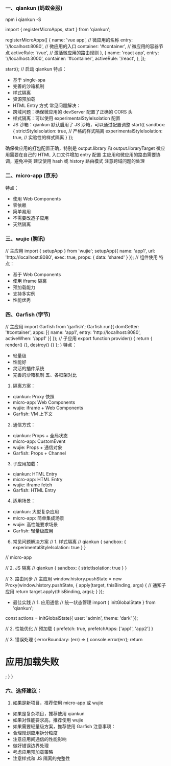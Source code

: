 ### 一、qiankun (蚂蚁金服)
npm i qiankun -S

import { registerMicroApps, start } from 'qiankun';

registerMicroApps([
  {
    name: 'vue app', // 微应用的名称
    entry: '//localhost:8080', // 微应用的入口
    container: '#container', // 微应用的容器节点
    activeRule: '/vue', // 激活微应用的路由规则
  },
  {
    name: 'react app',
    entry: '//localhost:3000',
    container: '#container',
    activeRule: '/react',
  },
]);

start(); // 启动 qiankun
特点：
- 基于 single-spa
- 完善的沙箱机制
- 样式隔离
- 资源预加载
- HTML Entry 方式
常见问题解决：
- 跨域问题：确保微应用的 devServer 配置了正确的 CORS 头
- 样式隔离：可以使用 experimentalStyleIsolation 配置
- JS 沙箱：qiankun 默认启用了 JS 沙箱，可以通过配置调整
start({
  sandbox: {
    strictStyleIsolation: true, // 严格的样式隔离
    experimentalStyleIsolation: true, // 实验性的样式隔离
  }
});

确保微应用的打包配置正确，特别是 output.library 和 output.libraryTarget
微应用需要在自己的 HTML 入口文件增加 entry 配置
主应用和微应用的路由需要协调，避免冲突
建议使用 hash 或 history 路由模式
注意跨域问题的处理

### 二、micro-app (京东)
<!-- 主应用 -->
<micro-app 
  name="app1" 
  url="http://localhost:3000/" 
  baseroute="/my-page">
</micro-app>
<!-- 子应用无需改造 -->
特点：
- 使用 Web Components
- 零依赖
- 简单易用
- 不需要改造子应用
- 天然隔离

### 三、wujie (腾讯)
// 主应用
import { setupApp } from 'wujie';
setupApp({
  name: 'app1',
  url: 'http://localhost:8080',
  exec: true,
  props: { data: 'shared' }
});
// 组件使用
<WujieVue
  width="100%"
  height="100%"
  name="app1"
  url="http://localhost:8080"
  :sync="true"
  :props="props"
/>
特点：
- 基于 Web Components
- 使用 iframe 隔离
- 预加载能力
- 支持多实例
- 性能优秀
### 四、Garfish (字节)
// 主应用
import Garfish from 'garfish';
Garfish.run({
  domGetter: '#container',
  apps: [{
    name: 'app1',
    entry: 'http://localhost:8080',
    activeWhen: '/app1'
  }]
});
// 子应用
export function provider() {
  return {
    render() {},
    destroy() {}
  };
}
特点：
- 轻量级
- 性能好
- 灵活的插件系统
- 完善的沙箱机制
五、各框架对比
1. 隔离方案：
- qiankun: Proxy 快照
- micro-app: Web Components
- wujie: iframe + Web Components
- Garfish: VM 上下文

2. 通信方式：
- qiankun: Props + 全局状态
- micro-app: CustomEvent
- wujie: Props + 通信对象
- Garfish: Props + Channel

3. 子应用加载：
- qiankun: HTML Entry
- micro-app: HTML Entry
- wujie: iframe fetch
- Garfish: HTML Entry

4. 适用场景：
- qiankun: 大型复杂应用
- micro-app: 简单集成场景
- wujie: 高性能要求场景
- Garfish: 轻量级应用

6. 常见问题解决方案
// 1. 样式隔离
// qiankun
{
  sandbox: {
    experimentalStyleIsolation: true
  }
}

// micro-app
<micro-app name="app1" scopecss>

// 2. JS 隔离
// qiankun
{
  sandbox: {
    strictIsolation: true
  }
}

// 3. 路由同步
// 主应用
window.history.pushState = new Proxy(window.history.pushState, {
  apply(target, thisBinding, args) {
    // 通知子应用
    return target.apply(thisBinding, args);
  }
});


- 最佳实践
// 1. 应用通信
// 统一状态管理
import { initGlobalState } from 'qiankun';

const actions = initGlobalState({
  user: 'admin',
  theme: 'dark'
});

// 2. 性能优化
// 预加载
{
  prefetch: true,
  prefetchApps: ['app1', 'app2']
}

// 3. 错误处理
{
  errorBoundary: (err) => {
    console.error(err);
    return <h1>应用加载失败</h1>;
  }
}

### 六、选择建议：
1. 如果是新项目，推荐使用 micro-app 或 wujie
- 如果是复杂项目，推荐使用 qiankun
- 如果对性能要求高，推荐使用 wujie
- 如果需要轻量级方案，推荐使用 Garfish
注意事项：
- 合理规划应用拆分粒度
- 注意应用间通信的性能影响
- 做好错误边界处理
- 考虑应用预加载策略
- 注意样式和 JS 隔离的完整性
